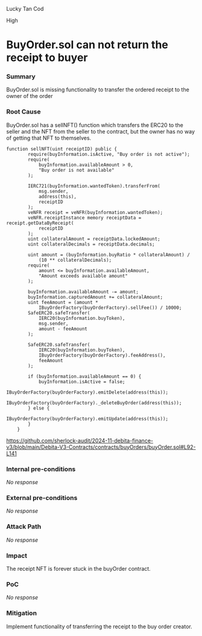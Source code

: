 Lucky Tan Cod

High

# BuyOrder.sol can not return the receipt to buyer

### Summary

BuyOrder.sol is missing functionality to transfer the ordered receipt to the owner of the order

### Root Cause

BuyOrder.sol has a sellNFT() function which transfers the ERC20 to the seller and the NFT from the seller to the contract, but the owner has no way of getting that NFT to themselves.
```solidity
function sellNFT(uint receiptID) public {
        require(buyInformation.isActive, "Buy order is not active");
        require(
            buyInformation.availableAmount > 0,
            "Buy order is not available"
        );

        IERC721(buyInformation.wantedToken).transferFrom(
            msg.sender,
            address(this),
            receiptID
        );
        veNFR receipt = veNFR(buyInformation.wantedToken);
        veNFR.receiptInstance memory receiptData = receipt.getDataByReceipt(
            receiptID
        );
        uint collateralAmount = receiptData.lockedAmount;
        uint collateralDecimals = receiptData.decimals;

        uint amount = (buyInformation.buyRatio * collateralAmount) /
            (10 ** collateralDecimals);
        require(
            amount <= buyInformation.availableAmount,
            "Amount exceeds available amount"
        );

        buyInformation.availableAmount -= amount;
        buyInformation.capturedAmount += collateralAmount;
        uint feeAmount = (amount *
            IBuyOrderFactory(buyOrderFactory).sellFee()) / 10000;
        SafeERC20.safeTransfer(
            IERC20(buyInformation.buyToken),
            msg.sender,
            amount - feeAmount
        );

        SafeERC20.safeTransfer(
            IERC20(buyInformation.buyToken),
            IBuyOrderFactory(buyOrderFactory).feeAddress(),
            feeAmount
        );

        if (buyInformation.availableAmount == 0) {
            buyInformation.isActive = false;
            IBuyOrderFactory(buyOrderFactory).emitDelete(address(this));
            IBuyOrderFactory(buyOrderFactory)._deleteBuyOrder(address(this));
        } else {
            IBuyOrderFactory(buyOrderFactory).emitUpdate(address(this));
        }
    }
```
https://github.com/sherlock-audit/2024-11-debita-finance-v3/blob/main/Debita-V3-Contracts/contracts/buyOrders/buyOrder.sol#L92-L141

### Internal pre-conditions

_No response_

### External pre-conditions

_No response_

### Attack Path

_No response_

### Impact

The receipt NFT is forever stuck in the buyOrder contract.

### PoC

_No response_

### Mitigation

Implement functionality of transferring the receipt to the buy order creator.